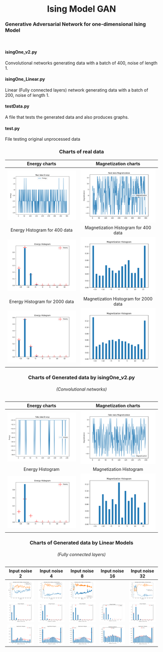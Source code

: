 <h1 align="center"> Ising Model GAN</h1>

<h3>Generative Adversarial Network for one-dimensional Ising Model</h3><br>

<h4>isingOne_v2.py</h4>
Convolutional networks generating data with a batch of 400, noise of length 1.

<h4>isingOne_Linear.py</h4>
Linear (Fully connected layers) network generating data with a batch of 200, noise of length 1.

<h4>testData.py</h4>
A file that tests the generated data and also produces graphs.

<h4>test.py</h4>
File testing original unprocessed data <br/>

<h3 align="center">Charts of real data</h3>

|               Energy charts               |              Magnetization charts               |
|:-----------------------------------------:|:-----------------------------------------------:|
|       ![](Data/RealDataEnergy.png)        |       ![](Data/RealDataMagnetization.png)       |
|       Energy Histogram for 400 data       |      Magnetization Histogram for 400 data       |
|   ![](Data/RealDataEnergyHistogram.png)   |   ![](Data/RealDataMagnetizationHitogram.png)   |
|      Energy Histogram for 2000 data       |      Magnetization Histogram for 2000 data      |
| ![](Data/RealDataEnergyHistogram2000.png) | ![](Data/RealDataMagnetizationHitogram2000.png) |

<h3 align="center">Charts of Generated data by isingOne_v2.py </h3> <h6 align="center">(Convolutional networks)</h6>

|           Energy charts           |           Magnetization charts           |
|:---------------------------------:|:----------------------------------------:|
|   ![](Data/FakeDataEnergy.png)    |   ![](Data/FakeDataMagnetization.png)    |
|         Energy Histogram          |         Magnetization Histogram          |
| ![](Data/FakeEnergyHistogram.png) | ![](Data/FakeMagnetizationHistogram.png) |


<h3 align="center">Charts of Generated data by Linear Models</h3> <h6 align="center">(Fully connected layers)</h6>

|                          Input noise 2                           |                          Input noise 4                           |                          Input noise 8                           |                           Input noise 16                            |                           Input noise 32                           |
|:----------------------------------------------------------------:|:----------------------------------------------------------------:|:----------------------------------------------------------------:|:-------------------------------------------------------------------:|:------------------------------------------------------------------:|
|         ![](outData[2]Linear/200-12500-2-0002/Loss.png)          |           ![](outData[4]Linear/200-12500-4-0002/Loss.png)        |          ![](outData[8]Linear/400-12500-8-0002/Loss.png)         |                                                                     |         ![](outData[32]Linear/200-12500-32-0002/Loss.png)          |
|    ![](outData[2]Linear/200-12500-2-0002/FakeEnergyHist.png)     |    ![](outData[4]Linear/200-12500-4-0002/FakeEnergyHist.png)     |    ![](outData[8]Linear/400-12500-8-0002/FakeEnergyHist.png)     |    ![](outData[16]Linear-200-12500-16-0002/FakeEnergyHist_2.png)    |    ![](outData[32]Linear/200-12500-32-0002/FakeEnergyHist.png)     |
| ![](outData[2]Linear/200-12500-2-0002/FakeMagnetizationHist.png) | ![](outData[4]Linear/200-12500-4-0002/FakeMagnetizationHist.png) | ![](outData[4]Linear/200-12500-4-0002/FakeMagnetizationHist.png) | ![](outData[16]Linear-200-12500-16-0002/FakeMagnetizationHist2.png) | ![](outData[32]Linear/200-12500-32-0002/FakeMagnetizationHist.png) |


